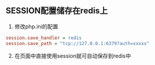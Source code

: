 ## SESSION配置储存在redis上
1. 修改php.ini的配置
```ini
session.save_handler = redis
session.save_path = "tcp://127.0.0.1:6379?auth=xxxxx"
```
2. 在页面中直接使用session就可自动保存到redis中